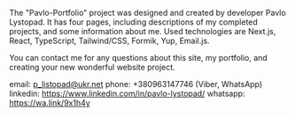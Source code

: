 The "Pavlo-Portfolio" project was designed and created by developer Pavlo Lystopad.
It has four pages, including descriptions of my completed projects, and some information about me.
Used technologies are Next.js, React, TypeScript, Tailwind/CSS, Formik, Yup, Email.js.

You can contact me for any questions about this site, my portfolio, and creating your new wonderful website project.

email: p_listopad@ukr.net
phone: +380963147746 (Viber, WhatsApp)
linkedin: https://www.linkedin.com/in/pavlo-lystopad/
whatsapp: https://wa.link/9x1h4y
